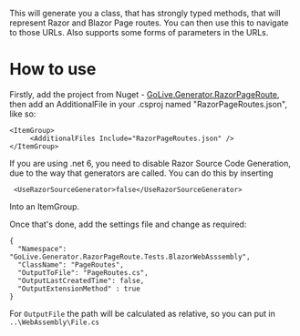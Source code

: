 This will generate you a class, that has strongly typed methods, that will represent Razor and Blazor Page routes. You can then use this to navigate to those URLs. Also supports some forms of parameters in the URLs.

 # How to use

Firstly, add the project from Nuget - [GoLive.Generator.RazorPageRoute](https://www.nuget.org/packages/GoLive.Generator.RazorPageRoute/), then add an AdditionalFile in your .csproj named "RazorPageRoutes.json", like so:

```
<ItemGroup>
     <AdditionalFiles Include="RazorPageRoutes.json" />
</ItemGroup>
```

If you are using .net 6, you need to disable Razor Source Code Generation, due to the way that generators are called. You can do this by inserting
```
 <UseRazorSourceGenerator>false</UseRazorSourceGenerator>
```
 
 Into an ItemGroup.

Once that's done, add the settings file and change as required:


```
{
  "Namespace": "GoLive.Generator.RazorPageRoute.Tests.BlazorWebAsssembly",
  "ClassName": "PageRoutes",
  "OutputToFile": "PageRoutes.cs",
  "OutputLastCreatedTime": false,
  "OutputExtensionMethod" : true
}
```

For `OutputFile` the path will be calculated as relative, so you can put in `..\WebAssembly\File.cs`
